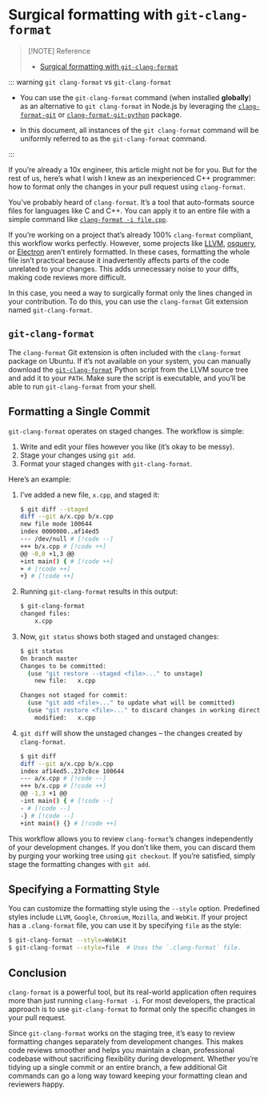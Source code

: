 # Surgical formatting with `git-clang-format`

> [!NOTE] Reference
>
> - [Surgical formatting with `git-clang-format`](https://offlinemark.com/surgical-formatting-with-git-clang-format/)

::: warning `git clang-format` vs `git-clang-format`

- You can use the `git-clang-format` command (when installed **globally**) as an alternative to `git clang-format` in Node.js by leveraging the [`clang-format-git`](../apis/clang-format-git.md) or [`clang-format-git-python`](../apis/clang-format-git-python.md) package.

- In this document, all instances of the `git clang-format` command will be uniformly referred to as the `git-clang-format` command.

:::

If you’re already a 10x engineer, this article might not be for you. But for the rest of us, here’s what I wish I knew as an inexperienced C++ programmer: how to format only the changes in your pull request using `clang-format`.

You’ve probably heard of `clang-format`. It’s a tool that auto-formats source files for languages like C and C++. You can apply it to an entire file with a simple command like [`clang-format -i file.cpp`](/docs/get-started/cli#frequently-used-commands).

If you’re working on a project that’s already 100% `clang-format` compliant, this workflow works perfectly. However, some projects like [LLVM](https://github.com/llvm/llvm-project), [osquery](https://github.com/osquery/osquery), or [Electron](https://github.com/electron/electron) aren’t entirely formatted. In these cases, formatting the whole file isn’t practical because it inadvertently affects parts of the code unrelated to your changes. This adds unnecessary noise to your diffs, making code reviews more difficult.

In this case, you need a way to surgically format only the lines changed in your contribution. To do this, you can use the `clang-format` Git extension named `git-clang-format`.

## `git-clang-format`

The `clang-format` Git extension is often included with the `clang-format` package on Ubuntu. If it’s not available on your system, you can manually download the [`git-clang-format`](https://github.com/llvm/llvm-project/blob/main/clang/tools/clang-format/git-clang-format) Python script from the LLVM source tree and add it to your `PATH`. Make sure the script is executable, and you’ll be able to run `git-clang-format` from your shell.

## Formatting a Single Commit

`git-clang-format` operates on staged changes. The workflow is simple:

1. Write and edit your files however you like (it’s okay to be messy).
1. Stage your changes using `git add`.
1. Format your staged changes with `git-clang-format`.

Here’s an example:

1. I’ve added a new file, `x.cpp`, and staged it:

   ```sh
   $ git diff --staged
   diff --git a/x.cpp b/x.cpp
   new file mode 100644
   index 0000000..af14ed5
   --- /dev/null # [!code --]
   +++ b/x.cpp # [!code ++]
   @@ -0,0 +1,3 @@
   +int main() { # [!code ++]
   + # [!code ++]
   +} # [!code ++]
   ```

1. Running `git-clang-format` results in this output:

   ```sh
   $ git-clang-format
   changed files:
       x.cpp
   ```

1. Now, `git status` shows both staged and unstaged changes:

   ```sh
   $ git status
   On branch master
   Changes to be committed:
     (use "git restore --staged <file>..." to unstage)
       new file:   x.cpp

   Changes not staged for commit:
     (use "git add <file>..." to update what will be committed)
     (use "git restore <file>..." to discard changes in working directory)
       modified:   x.cpp
   ```

1. `git diff` will show the unstaged changes – the changes created by `clang-format`.

   ```sh
   $ git diff
   diff --git a/x.cpp b/x.cpp
   index af14ed5..237c8ce 100644
   --- a/x.cpp # [!code --]
   +++ b/x.cpp # [!code ++]
   @@ -1,3 +1 @@
   -int main() { # [!code --]
   - # [!code --]
   -} # [!code --]
   +int main() {} # [!code ++]
   ```

This workflow allows you to review `clang-format`’s changes independently of your development changes. If you don’t like them, you can discard them by purging your working tree using `git checkout`. If you’re satisfied, simply stage the formatting changes with `git add`.

## Specifying a Formatting Style

You can customize the formatting style using the `--style` option. Predefined styles include `LLVM`, `Google`, `Chromium`, `Mozilla`, and `WebKit`. If your project has a `.clang-format` file, you can use it by specifying `file` as the style:

```sh
$ git-clang-format --style=WebKit
$ git-clang-format --style=file  # Uses the `.clang-format` file.
```

## Conclusion

`clang-format` is a powerful tool, but its real-world application often requires more than just running `clang-format -i`. For most developers, the practical approach is to use `git-clang-format` to format only the specific changes in your pull request.

Since `git-clang-format` works on the staging tree, it’s easy to review formatting changes separately from development changes. This makes code reviews smoother and helps you maintain a clean, professional codebase without sacrificing flexibility during development. Whether you’re tidying up a single commit or an entire branch, a few additional Git commands can go a long way toward keeping your formatting clean and reviewers happy.

